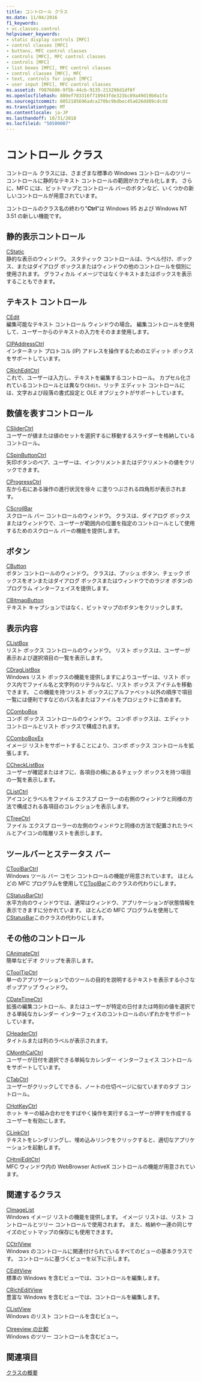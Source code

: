 ```yaml
---
title: コントロール クラス
ms.date: 11/04/2016
f1_keywords:
- vc.classes.control
helpviewer_keywords:
- static display controls [MFC]
- control classes [MFC]
- buttons, MFC control classes
- controls [MFC], MFC control classes
- controls [MFC]
- list boxes [MFC], MFC control classes
- control classes [MFC], MFC
- text, controls for input [MFC]
- user input [MFC], MFC control classes
ms.assetid: f9876606-9f5b-44cb-9135-213298d1df8f
ms.openlocfilehash: 880ef783316f710943fde323bc89a49d19b0a1fa
ms.sourcegitcommit: 6052185696adca270bc9bdbec45a626dd89cdcdd
ms.translationtype: MT
ms.contentlocale: ja-JP
ms.lasthandoff: 10/31/2018
ms.locfileid: "50509007"
---
```

# <a name="control-classes"></a>コントロール クラス

コントロール クラスには、さまざまな標準の Windows コントロールのツリー コントロールに静的なテキスト コントロールの範囲がカプセル化します。 さらに、MFC には、ビットマップとコントロール バーのボタンなど、いくつかの新しいコントロールが用意されています。

コントロールのクラス名の終わり"**Ctrl**"は Windows 95 および Windows NT 3.51 の新しい機能です。

## <a name="static-display-controls"></a>静的表示コントロール

[CStatic](../mfc/reference/cstatic-class.md)<br/>
静的な表示のウィンドウ。 スタティック コントロールは、ラベル付け、ボックス、またはダイアログ ボックスまたはウィンドウの他のコントロールを個別に使用されます。 グラフィカル イメージではなくテキストまたはボックスを表示することもできます。

## <a name="text-controls"></a>テキスト コントロール

[CEdit](../mfc/reference/cedit-class.md)<br/>
編集可能なテキスト コントロール ウィンドウの場合。 編集コントロールを使用して、ユーザーからのテキストの入力をそのまま使用します。

[CIPAddressCtrl](../mfc/reference/cipaddressctrl-class.md)<br/>
インターネット プロトコル (IP) アドレスを操作するためのエディット ボックスをサポートしています。

[CRichEditCtrl](../mfc/reference/cricheditctrl-class.md)<br/>
これで、ユーザーは入力し、テキストを編集するコントロール。 カプセル化されているコントロールとは異なり`CEdit`、リッチ エディット コントロールには、文字および段落の書式設定と OLE オブジェクトがサポートしています。

## <a name="controls-that-represent-numbers"></a>数値を表すコントロール

[CSliderCtrl](../mfc/reference/csliderctrl-class.md)<br/>
ユーザーが値または値のセットを選択するに移動するスライダーを格納しているコントロール。

[CSpinButtonCtrl](../mfc/reference/cspinbuttonctrl-class.md)<br/>
矢印ボタンのペア、ユーザーは、インクリメントまたはデクリメントの値をクリックできます。

[CProgressCtrl](../mfc/reference/cprogressctrl-class.md)<br/>
左から右にある操作の進行状況を徐々 に塗りつぶされる四角形が表示されます。

[CScrollBar](../mfc/reference/cscrollbar-class.md)<br/>
スクロール バー コントロールのウィンドウ。 クラスは、ダイアログ ボックスまたはウィンドウで、ユーザーが範囲内の位置を指定のコントロールとして使用するためのスクロール バーの機能を提供します。

## <a name="buttons"></a>ボタン

[CButton](../mfc/reference/cbutton-class.md)<br/>
ボタン コントロールのウィンドウ。 クラスは、プッシュ ボタン、チェック ボックスをオンまたはダイアログ ボックスまたはウィンドウでのラジオ ボタンのプログラム インターフェイスを提供します。

[CBitmapButton](../mfc/reference/cbitmapbutton-class.md)<br/>
テキスト キャプションではなく、ビットマップのボタンをクリックします。

## <a name="lists"></a>表示内容

[CListBox](../mfc/reference/clistbox-class.md)<br/>
リスト ボックス コントロールのウィンドウ。 リスト ボックスは、ユーザーが表示および選択項目の一覧を表示します。

[CDragListBox](../mfc/reference/cdraglistbox-class.md)<br/>
Windows リスト ボックスの機能を提供しますによりユーザーは、リスト ボックス内でファイル名と文字列のリテラルなど、リスト ボックス アイテムを移動できます。 この機能を持つリスト ボックスにアルファベット以外の順序で項目一覧には便利ですなどのパス名またはファイルをプロジェクトに含めます。

[CComboBox](../mfc/reference/ccombobox-class.md)<br/>
コンボ ボックス コントロールのウィンドウ。 コンボ ボックスは、エディット コントロールとリスト ボックスで構成されます。

[CComboBoxEx](../mfc/reference/ccomboboxex-class.md)<br/>
イメージ リストをサポートすることにより、コンボ ボックス コントロールを拡張します。

[CCheckListBox](../mfc/reference/cchecklistbox-class.md)<br/>
ユーザーが確認またはオフに、各項目の横にあるチェック ボックスを持つ項目の一覧を表示します。

[CListCtrl](../mfc/reference/clistctrl-class.md)<br/>
アイコンとラベルをファイル エクスプ ローラーの右側のウィンドウと同様の方法で構成される各項目のコレクションを表示します。

[CTreeCtrl](../mfc/reference/ctreectrl-class.md)<br/>
ファイル エクスプ ローラーの左側のウィンドウと同様の方法で配置されたラベルとアイコンの階層リストを表示します。

## <a name="toolbars-and-status-bars"></a>ツールバーとステータス バー

[CToolBarCtrl](../mfc/reference/ctoolbarctrl-class.md)<br/>
Windows ツール バー コモン コントロールの機能が用意されています。 ほとんどの MFC プログラムを使用して[CToolBar](../mfc/reference/ctoolbar-class.md)このクラスの代わりにします。

[CStatusBarCtrl](../mfc/reference/cstatusbarctrl-class.md)<br/>
水平方向のウィンドウでは、通常はウィンドウ、アプリケーションが状態情報を表示できますに分かれています。 ほとんどの MFC プログラムを使用して[CStatusBar](../mfc/reference/cstatusbar-class.md)このクラスの代わりにします。

## <a name="miscellaneous-controls"></a>その他のコントロール

[CAnimateCtrl](../mfc/reference/canimatectrl-class.md)<br/>
簡単なビデオ クリップを表示します。

[CToolTipCtrl](../mfc/reference/ctooltipctrl-class.md)<br/>
単一のアプリケーションでのツールの目的を説明するテキストを表示する小さなポップアップ ウィンドウ。

[CDateTimeCtrl](../mfc/reference/cdatetimectrl-class.md)<br/>
拡張の編集コントロール、またはユーザーが特定の日付または時刻の値を選択できる単純なカレンダー インターフェイスのコントロールのいずれかをサポートしています。

[CHeaderCtrl](../mfc/reference/cheaderctrl-class.md)<br/>
タイトルまたは列のラベルが表示されます。

[CMonthCalCtrl](../mfc/reference/cmonthcalctrl-class.md)<br/>
ユーザーが日付を選択できる単純なカレンダー インターフェイス コントロールをサポートしています。

[CTabCtrl](../mfc/reference/ctabctrl-class.md)<br/>
ユーザーがクリックしてできる、ノートの仕切ページに似ていますのタブ コントロール。

[CHotKeyCtrl](../mfc/reference/chotkeyctrl-class.md)<br/>
ホット キーの組み合わせをすばやく操作を実行するユーザーが押すを作成するユーザーを有効にします。

[CLinkCtrl](../mfc/reference/clinkctrl-class.md)<br/>
テキストをレンダリングし、埋め込みリンクをクリックすると、適切なアプリケーションを起動します。

[CHtmlEditCtrl](../mfc/reference/chtmleditctrl-class.md)<br/>
MFC ウィンドウ内の WebBrowser ActiveX コントロールの機能が用意されています。

## <a name="related-classes"></a>関連するクラス

[CImageList](../mfc/reference/cimagelist-class.md)<br/>
Windows イメージ リストの機能を提供します。 イメージ リストは、リスト コントロールとツリー コントロールで使用されます。 また、格納や一連の同じサイズのビットマップの保存にも使用できます。

[CCtrlView](../mfc/reference/cctrlview-class.md)<br/>
Windows のコントロールに関連付けられているすべてのビューの基本クラスです。 コントロールに基づくビューを以下に示します。

[CEditView](../mfc/reference/ceditview-class.md)<br/>
標準の Windows を含むビューでは、コントロールを編集します。

[CRichEditView](../mfc/reference/cricheditview-class.md)<br/>
豊富な Windows を含むビューでは、コントロールを編集します。

[CListView](../mfc/reference/clistview-class.md)<br/>
Windows のリスト コントロールを含むビュー。

[Ctreeview の比較](../mfc/reference/ctreeview-class.md)<br/>
Windows のツリー コントロールを含むビュー。

## <a name="see-also"></a>関連項目

[クラスの概要](../mfc/class-library-overview.md)

